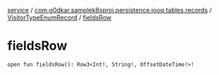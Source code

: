 [service](../../index.md) / [com.g0dkar.samplek8sproj.persistence.jooq.tables.records](../index.md) / [VisitorTypeEnumRecord](index.md) / [fieldsRow](./fields-row.md)

# fieldsRow

`open fun fieldsRow(): Row3<Int!, String!, OffsetDateTime!>!`